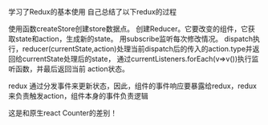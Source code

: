 学习了Redux的基本使用
自己总结了以下redux的过程

使用函数createStore创建store数据点。
创建Reducer。它要改变的组件，它获取state和action，生成新的state。
用subscribe监听每次修改情况。
dispatch执行，reducer(currentState,action)处理当前dispatch后的传入的action.type并返回给currentState处理后的state，
通过currentListeners.forEach(v=>v())执行监听函数，并最后返回当前 action状态。




redux 通过分发事件来更新状态，因此，组件的事件响应要暴露给redux，redux来负责触发action，组件本身的事件负责逻辑

这是和原生react Counter的差别！

